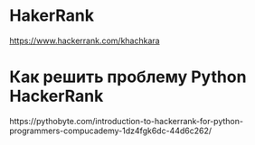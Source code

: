# HakerRank
https://www.hackerrank.com/khachkara
<h1>Как решить проблему Python HackerRank</h1>
https://pythobyte.com/introduction-to-hackerrank-for-python-programmers-compucademy-1dz4fgk6dc-44d6c262/
